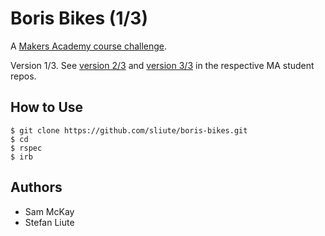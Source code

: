 # Boris Bikes (1/3)

A [Makers Academy course challenge](https://github.com/makersacademy).

Version 1/3. See [version 2/3](https://github.com/Holden4/boris-bikes-day2) and [version 3/3](https://github.com/SerjeyD/Boris-Bikes-Friday) in the respective MA student repos.

## How to Use
```
$ git clone https://github.com/sliute/boris-bikes.git
$ cd 
$ rspec
$ irb
```

## Authors

* Sam McKay
* Stefan Liute
